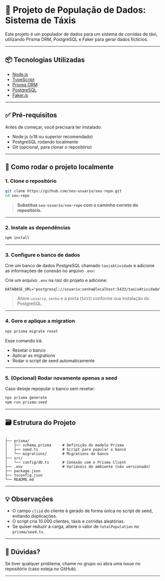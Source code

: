 # 🚖 Projeto de População de Dados: Sistema de Táxis

Este projeto é um populador de dados para um sistema de corridas de táxi, utilizando Prisma ORM, PostgreSQL e Faker para gerar dados fictícios.

---

## 📦 Tecnologias Utilizadas

- [Node.js](https://nodejs.org/)
- [TypeScript](https://www.typescriptlang.org/)
- [Prisma ORM](https://www.prisma.io/)
- [PostgreSQL](https://www.postgresql.org/)
- [Faker.js](https://fakerjs.dev/)

---

## ✅ Pré-requisitos

Antes de começar, você precisará ter instalado:

- Node.js (v18 ou superior recomendado)
- PostgreSQL rodando localmente
- Git (opcional, para clonar o repositório)

---

## 🚀 Como rodar o projeto localmente

### 1. Clone o repositório

```bash
git clone https://github.com/seu-usuario/seu-repo.git
cd seu-repo
```

> **Substitua `seu-usuario/seu-repo` com o caminho correto do repositório.**

---

### 2. Instale as dependências

```bash
npm install
```

---

### 3. Configure o banco de dados

Crie um banco de dados PostgreSQL chamado `taxisAtividade` e adicione as informações de conexão no arquivo `.env`:

Crie um arquivo `.env` na raiz do projeto e adicione:

```env
DATABASE_URL="postgresql://usuario:senha@localhost:5433/taxisAtividade"
```

> Altere `usuario`, `senha` e a porta (`5433`) conforme sua instalação do PostgreSQL.

---

### 4. Gere e aplique a migration

```bash
npx prisma migrate reset
```

Esse comando irá:

- Resetar o banco
- Aplicar as migrations
- Rodar o script de seed automaticamente

---

### 5. (Opcional) Rodar novamente apenas a seed

Caso deseje repopular o banco sem resetar:

```bash
npx prisma generate
npm run prisma:seed
```

---

## 🗃 Estrutura do Projeto

```
.
├── prisma/
│   ├── schema.prisma     # Definição do modelo Prisma
│   ├── seed.ts           # Script para popular o banco
│   └── migrations/       # Migrations do banco
├── src/
│   └── config/db.ts      # Conexão com o Prisma Client
├── .env                  # Variáveis de ambiente (não versionado)
├── package.json
├── tsconfig.json
└── README.md
```

---

## 💡 Observações

- O campo `cliid` do cliente é gerado de forma única no script de seed, evitando duplicações.
- O script cria 10.000 clientes, táxis e corridas aleatórias.
- Se quiser reduzir a carga, altere o valor de `totalPopulation` no `prisma/seed.ts`.

---

## 🙋 Dúvidas?

Se tiver qualquer problema, chame no grupo ou abra uma issue no repositório (caso esteja no GitHub).

---
